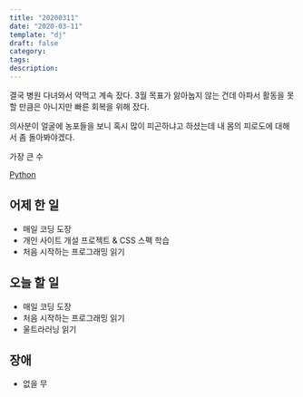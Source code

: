 ```yaml
---
title: "20200311"
date: "2020-03-11"
template: "dj"
draft: false
category:
tags:
description:
---
```


결국 병원 다녀와서 약먹고 계속 잤다.
3월 목표가 앓아눕지 않는 건데 아파서 활동을 못할 만큼은 아니지만
빠른 회복을 위해 잤다.

의사분이 얼굴에 농포들을 보니 혹시 많이 피곤하냐고 하셨는데
내 몸의 피로도에 대해서 좀 돌아봐야겠다.

가장 큰 수

[Python](http://bit.ly/2TEUUMJ)

## 어제 한 일

* 매일 코딩 도장
* 개인 사이트 개설 프로젝트 & CSS 스펙 학습
* 처음 시작하는 프로그래밍 읽기

## 오늘 할 일

* 매일 코딩 도장
* 처음 시작하는 프로그래밍 읽기
* 울트라러닝 읽기

## 장애

* 없을 무
